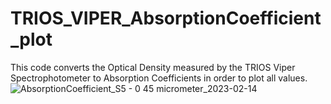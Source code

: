 # TRIOS_VIPER_AbsorptionCoefficient_plot
This code converts the Optical Density measured by the TRIOS Viper Spectrophotometer to Absorption Coefficients in order to plot all values.
![AbsorptionCoefficient_S5 - 0 45 micrometer_2023-02-14](https://user-images.githubusercontent.com/92572325/220494118-08aa0486-c0ab-482e-8235-7c018840047b.jpg)


